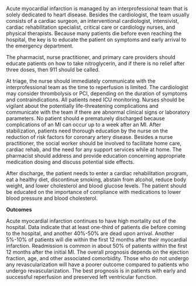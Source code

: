 Acute myocardial infarction is managed by an interprofessional team that is solely dedicated to heart disease. Besides the cardiologist, the team usually consists of a cardiac surgeon, an interventional cardiologist, intensivist, cardiac rehabilitation specialist, critical care or cardiology nurses, and physical therapists. Because many patients die before even reaching the hospital, the key is to educate the patient on symptoms and early arrival to the emergency department.

The pharmacist, nurse practitioner, and primary care providers should educate patients on how to take nitroglycerin, and if there is no relief after three doses, then 911 should be called.

At triage, the nurse should immediately communicate with the interprofessional team as the time to reperfusion is limited. The cardiologist may consider thrombolysis or PCI, depending on the duration of symptoms and contraindications. All patients need ICU monitoring. Nurses should be vigilant about the potentially life-threatening complications and communicate with the team if there are abnormal clinical signs or laboratory parameters. No patient should e prematurely discharged because complications of an MI can occur up to a week after an MI. After stabilization, patients need thorough education by the nurse on the reduction of risk factors for coronary artery disease. Besides a nurse practitioner, the social worker should be involved to facilitate home care, cardiac rehab, and the need for any support services while at home. The pharmacist should address and provide education concerning appropriate medication dosing and discuss potential side effects.

After discharge, the patient needs to enter a cardiac rehabilitation program, eat a healthy diet, discontinue smoking, abstain from alcohol, reduce body weight, and lower cholesterol and blood glucose levels. The patient should be educated on the importance of compliance with medications to lower blood pressure and blood cholesterol.

**Outcomes**

Acute myocardial infarction continues to have high mortality out of the hospital. Data indicate that at least one-third of patients die before coming to the hospital, and another 40%-50% are dead upon arrival. Another 5%-10% of patients will die within the first 12 months after their myocardial infarction. Readmission is common in about 50% of patients within the first 12 months after the initial MI. The overall prognosis depends on the ejection fraction, age, and other associated comorbidity. Those who do not undergo any revascularization will have a poorer outcome compared to patients who undergo revascularization. The best prognosis is in patients with early and successful reperfusion and preserved left ventricular function.